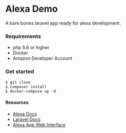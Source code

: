 # Alexa Demo

A bare bones laravel app ready for alexa development.
 
### Requirements 
* php 5.6 or higher
* Docker
* Amazon Developer Account


### Get started

``` 
$ git clone
$ composer install
$ docker-compose up -d
```

#### Resources
* [Alexa Docs](https://developer.amazon.com/alexa)
* [Laravel Docs](https://laravel.com)
* [Alexa App Web Interface](https://alexa.amazon.com)